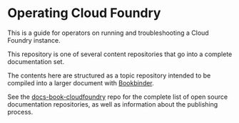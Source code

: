 # Operating Cloud Foundry

This is a guide for operators on running and troubleshooting a Cloud Foundry
instance.

This repository is one of several content repositories that go into a complete
documentation set.

The contents here are structured as a topic repository intended to be compiled
into a larger document with [Bookbinder](http://github.com/pivotal-cf/docs-bookbinder).

See the
[docs-book-cloudfoundry](http://github.com/cloudfoundry/docs-book-cloudfoundry)
repo for the complete list of open source documentation repositories, as well as
information about the publishing process.

